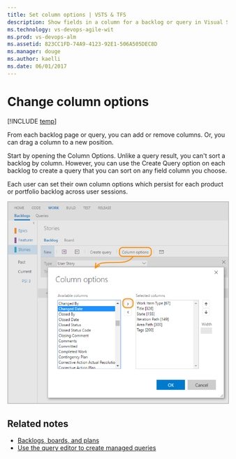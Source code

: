 ```yaml
---
title: Set column options | VSTS & TFS
description: Show fields in a column for a backlog or query in Visual Studio Team Services (VSTS) or Team Foundation Server (TFS)  
ms.technology: vs-devops-agile-wit
ms.prod: vs-devops-alm
ms.assetid: 823CC1FD-74A9-4123-92E1-506A505DEC8D
ms.manager: douge
ms.author: kaelli
ms.date: 06/01/2017
---
```



<a id="column-options">  </a>
# Change column options 

[!INCLUDE [temp](../_shared/version-vsts-tfs-all-versions.md)]

From each backlog page or query, you can add or remove columns. Or, you can drag a column to a new position. 

Start by opening the Column Options.  Unlike a query result, you can't sort a backlog by column. However, you can use the Create Query option on each backlog to create a query that you can sort on any field column you choose.

Each user can set their own column options which persist for each product or portfolio backlog across user sessions.  

<img src="../_img/b-vs-b-column-options.png" alt="Open column options" style="border: 2px solid #C3C3C3;" /> 


## Related notes
- [Backlogs, boards, and plans](../backlogs-boards-plans.md)   
- [Use the query editor to create managed queries](../track/using-queries.md)  
